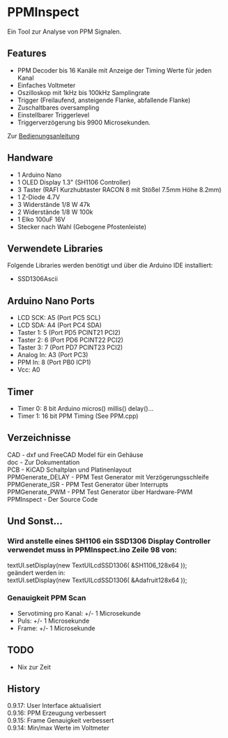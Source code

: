 # PPMInspect

Ein Tool zur Analyse von PPM Signalen.  

## Features

- PPM Decoder bis 16 Kanäle mit Anzeige der Timing Werte für jeden Kanal
- Einfaches Voltmeter
- Oszilloskop mit 1kHz bis 100kHz Samplingrate
- Trigger (Freilaufend, ansteigende Flanke, abfallende Flanke)
- Zuschaltbares oversampling
- Einstellbarer Triggerlevel
- Triggerverzögerung bis 9900 Microsekunden.


Zur [Bedienungsanleitung](MANUAL.md)

## Handware

- 1 Arduino Nano
- 1 OLED Display 1.3" (SH1106 Controller)
- 3 Taster (RAFI Kurzhubtaster RACON 8 mit Stößel 7.5mm Höhe 8.2mm)
- 1 Z-Diode 4.7V
- 3 Widerstände 1/8 W 47k
- 2 Widerstände 1/8 W 100k
- 1 Elko 100uF 16V
- Stecker nach Wahl (Gebogene Pfostenleiste)

## Verwendete Libraries

Folgende Libraries werden benötigt und über die Arduino IDE installiert:

- SSD1306Ascii

## Arduino Nano Ports

- LCD SCK:   A5 (Port PC5 SCL)
- LCD SDA:   A4 (Port PC4 SDA)
- Taster 1:   5 (Port PD5 PCINT21 PCI2)
- Taster 2:   6 (Port PD6 PCINT22 PCI2)
- Taster 3:   7 (Port PD7 PCINT23 PCI2)
- Analog In: A3 (Port PC3)
- PPM In:     8 (Port PB0 ICP1)
- Vcc:       A0
   
## Timer

- Timer 0:     8 bit       Arduino micros() millis() delay()...
- Timer 1:    16 bit       PPM Timing (See PPM.cpp)

## Verzeichnisse

CAD - dxf und FreeCAD Model für ein Gehäuse  
doc - Zur Dokumentation  
PCB - KiCAD Schaltplan und Platinenlayout  
PPMGenerate_DELAY - PPM Test Generator mit Verzögerungsschleife  
PPMGenerate_ISR - PPM Test Generator über Interrupts  
PPMGenerate_PWM - PPM Test Generator über Hardware-PWM  
PPMInspect - Der Source Code  

## Und Sonst...

### Wird anstelle eines SH1106 ein SSD1306 Display Controller verwendet muss in PPMInspect.ino Zeile 98 von:

textUI.setDisplay(new TextUILcdSSD1306( &SH1106_128x64 )); \
geändert werden in: \
textUI.setDisplay(new TextUILcdSSD1306( &Adafruit128x64 ));

### Genauigkeit PPM Scan

- Servotiming pro Kanal: +/- 1 Microsekunde
- Puls: +/- 1 Microsekunde
- Frame: +/- 1 Microsekunde

## TODO

- Nix zur Zeit

## History

0.9.17: User Interface aktualisiert\
0.9.16: PPM Erzeugung verbessert\
0.9.15: Frame Genauigkeit verbessert\
0.9.14: Min/max Werte im Voltmeter
